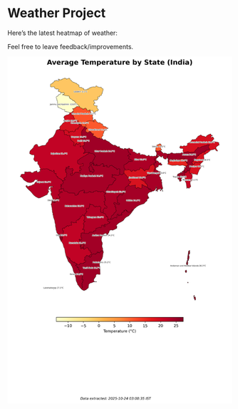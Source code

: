 # Weather Project

Here’s the latest heatmap of weather:

Feel free to leave feedback/improvements.

![India Heatmap](docs/assets/india_heatmap.png?v=FA9E7D)
